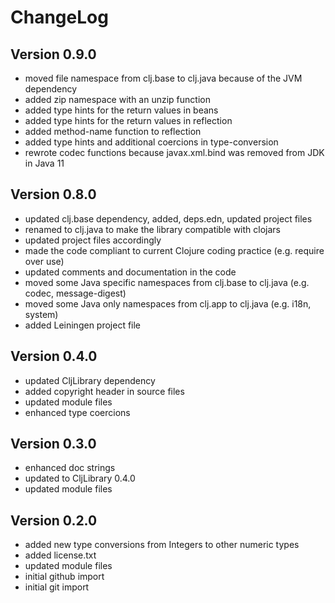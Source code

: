 ChangeLog
=========

Version 0.9.0
-------------
* moved file namespace from clj.base to clj.java because of the JVM dependency
* added zip namespace with an unzip function
* added type hints for the return values in beans
* added type hints for the return values in reflection
* added method-name function to reflection
* added type hints and additional coercions in type-conversion
* rewrote codec functions because javax.xml.bind was removed from JDK in Java 11

Version 0.8.0
------------- 
* updated clj.base dependency, added, deps.edn, updated project files
* renamed to clj.java to make the library compatible with clojars
* updated project files accordingly
* made the code compliant to current Clojure coding practice (e.g. require over use)
* updated comments and documentation in the code
* moved some Java specific namespaces from clj.base to clj.java (e.g. codec, message-digest)
* moved some Java only namespaces from clj.app to clj.java (e.g. i18n, system)
* added Leiningen project file

Version 0.4.0
-------------
* updated CljLibrary dependency
* added copyright header in source files
* updated module files
* enhanced type coercions

Version 0.3.0
-------------
* enhanced doc strings
* updated to CljLibrary 0.4.0
* updated module files

Version 0.2.0
-------------
* added new type conversions from Integers to other numeric types
* added license.txt
* updated module files
* initial github import
* initial git import
